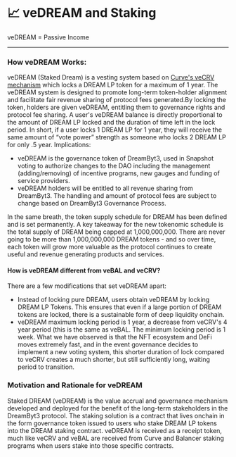 # 📈 veDREAM and Staking

veDREAM = Passive Income

***

### How veDREAM Works:

veDREAM (Staked Dream) is a vesting system based on [Curve's veCRV mechanism](https://curve.readthedocs.io/dao-vecrv.html) which locks a  DREAM LP token for a maximum of 1 year. The veDREAM system is designed to promote long-term token-holder alignment and facilitate fair revenue sharing of protocol fees generated.By locking the token, holders are given veDREAM, entitling them to governance rights and protocol fee sharing. A user's veDREAM balance is directly proportional to the amount of DREAM LP locked and the duration of time left in the lock period. In short, if a user locks 1 DREAM LP for 1 year, they will receive the same amount of “vote power” strength as someone who locks 2 DREAM LP for only .5 year. Implications:

* veDREAM is the governance token of DreamByt3, used in Snapshot voting to authorize changes to the DAO including the management (adding/removing) of incentive programs, new gauges and funding of service providers.
* veDREAM holders will be entitled to all revenue sharing from DreamByt3. The handling and amount of protocol fees are subject to change based on DreamByt3 Governance Process.

In the same breath, the token supply schedule for DREAM has been defined and is set permanently. A key takeaway for the new tokenomic schedule is the total supply of DREAM being capped at 1,000,000,000. There are never going to be more than 1,000,000,000 DREAM tokens - and so over time, each token will grow more valuable as the protocol continues to create useful and revenue generating products and services.

#### How is veDREAM different from veBAL and veCRV? <a href="#how-is-xnfte-different-from-vebal-and-vecrv" id="how-is-xnfte-different-from-vebal-and-vecrv"></a>

There are a few modifications that set veDREAM apart:

* Instead of locking pure DREAM, users obtain veDREAM by locking DREAM LP Tokens. This ensures that even if a large portion of DREAM tokens are locked, there is a sustainable form of deep liquidity onchain.
* veDREAM maximum locking period is 1 year, a decrease from veCRV's 4 year period (this is the same as veBAL. The minimum locking period is 1 week. What we have observed is that the NFT ecosystem and DeFi moves extremely fast, and in the event governance decides to implement a new voting system, this shorter duration of lock compared to veCRV creates a much shorter, but still sufficiently long, waiting period to transition.

### Motivation and Rationale for veDREAM

Staked DREAM (veDREAM) is the value accrual and governance mechanism developed and deployed for the benefit of the long-term stakeholders in the DreamByt3 protocol. The staking solution is a contract that lives onchain in the form governance token issued to users who stake DREAM LP tokens into the DREAM staking contract. veDREAM is received as a receipt token, much like veCRV and veBAL are received from Curve and Balancer staking programs when users stake into those specific contracts.



